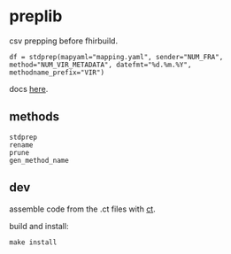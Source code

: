 # preplib

csv prepping before fhirbuild.

```
df = stdprep(mapyaml="mapping.yaml", sender="NUM_FRA", method="NUM_VIR_METADATA", datefmt="%d.%m.%Y", methodname_prefix="VIR")
```

docs [here](https://numlims.github.io/preplib/).

## methods

```
stdprep
rename
prune
gen_method_name
```

## dev

assemble code from the .ct files with [ct](https://github.com/tnustrings/ct).

build and install:

```
make install
```
